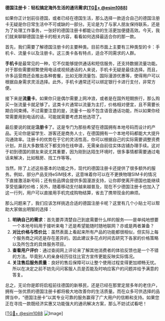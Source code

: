 **德国注册卡：轻松搞定海外生活的通讯需求[[TG💪+ @esim1088](https://t.me/s/esim1088)]**

如果你正计划前往德国，或者已经在德国生活，那么选择一款适合自己的德国注册卡无疑是你日常生活中不可或缺的一部分。无论是为了与家人朋友保持联系，还是为了处理工作事务，一张好的德国注册卡都能让你的生活更加便捷高效。今天，我们就来聊聊德国注册卡的相关内容，看看如何选择最适合你的那一款。

首先，我们需要了解德国注册卡的主要种类。目前市面上主要有三种类型的卡：手机卡、流量卡以及注册卡。这三类卡各有特点，适合不同需求的人群。

**手机卡**是最常见的一种，它不仅能够提供通话和短信服务，还支持数据流量功能。对于那些需要频繁使用电话或视频通话的人来说，手机卡无疑是最佳选择。而且，许多运营商还会推出各种套餐，比如无限流量包、国际漫游优惠等，使得用户可以根据自身需求灵活选择。此外，手机卡通常还可以绑定银行卡进行支付，非常方便。

接下来是**流量卡**。如果你只是偶尔需要上网冲浪，或者是在国外短期旅行，那么购买一张流量卡就足够了。这类卡片通常以流量为主打，价格相对便宜，且不需要长期合同束缚。不过需要注意的是，流量卡一般不包含语音通话功能，所以如果你经常需要用到电话的话，可能就需要考虑其他选项了。

最后要说的就是**注册卡**了。这是专门为那些希望在德国拥有本地号码而设计的产品。无论你是留学生、游客还是商务人士，在德国拥有一个本地号码都能大大提升沟通效率。注册卡的优势在于它的灵活性高，你可以根据自己的实际需要调整资费计划，并且大多数情况下都支持在线申请，无需亲自前往实体店铺办理手续。这对于初到德国的朋友来说尤其重要，因为刚到达陌生环境时，很多事情都需要通过电话来解决，比如租房、找工作等等。

当然，除了上述这些基本的功能之外，现代的德国注册卡还提供了很多额外的服务。例如，部分产品支持eSIM技术，这意味着你可以在不更换物理SIM卡的情况下直接激活新号码；还有些品牌会提供多国漫游支持，让你即使离开德国也能继续享受低廉的价格；另外，随着移动支付越来越普及，现在不少德国注册卡也加入了这一行列，用户可以直接用手机完成购物结算，省去了携带现金的麻烦。

那么问题来了，我们应该怎样挑选合适的德国注册卡呢？这里有几个小贴士可以帮助大家做出明智的选择：

1. **明确自己的需求**：首先要弄清楚自己到底需要什么样的服务——是单纯地想要一个本地号码用于接听来电？还是希望能随时随地联网？亦或是两者兼备？
2. **对比价格与性价比**：虽然表面上看起来所有产品的功能都很相似，但实际上每个服务商之间还是存在差异的。因此建议多花点时间去研究下各家的价格策略以及所包含的具体服务项目。
3. **查看用户评价**：通过查阅网上评论来了解其他消费者的体验反馈也是一个不错的方法。毕竟别人的亲身经历往往比官方宣传更能反映实际情况。
4. **关注售后服务质量**：良好的售后保障可以让整个使用过程变得更加顺畅无忧。所以在决定之前不妨先问问客服人员是否能及时响应客户的问题并给予满意的答复。

总之，无论你是即将启程前往德国的新移民，还是已经在那里定居多年的老住户，拥有一张优质的德国注册卡都将极大地改善你的生活质量。而在众多可供选择的品牌当中，“德国注册卡”以其专业可靠的服务赢得了广大用户的信赖和支持。如果您正在寻找一款既经济实惠又功能强大的通讯解决方案，那么不妨试试看吧！

[[TG💪+ @esim1088](https://t.me/s/esim1088) ![Image](https://i.postimg.cc/4NQfJmqS/Snipaste-2025-05-13-00-14-12.png)]